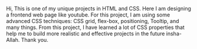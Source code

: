 Hi, This is one of my unique projects in HTML and CSS. Here I am designing a frontend web page like youtube. For this project, I am using some advanced CSS techniques: CSS grid, flex-box, positioning, Tooltip, and many things. From this project, I have learned a lot of CSS properties that help me to build more realistic and effective projects in the future insha-Allah. Thank you.
